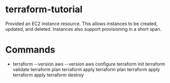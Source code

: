 # terraform-tutorial
<p> Provided an EC2 instance resource. This allows instances to be created, updated, and deleted. Instances also support provisioning in a short span.</p>

# Commands
<ul><li>
   terraform --version
   aws --version
   aws configure
   terraform init
   terraform validate
   terraform plan
   terraform apply
   terraform plan
   terraform apply
   terraform apply
   terraform destroy
</li></ul>   